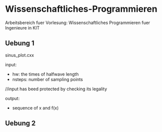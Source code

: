 # Wissenschaftliches-Programmieren
Arbeitsbereich fuer Vorlesung: Wissenschaftliches Programmieren fuer Ingenieure in KIT

## Uebung 1
sinus_plot.cxx

input:

* hw: the times of halfwave length
* nsteps: number of sampling points

//input has beed protected by checking its legality

output:

* sequence of x and f(x)

## Uebung 2
